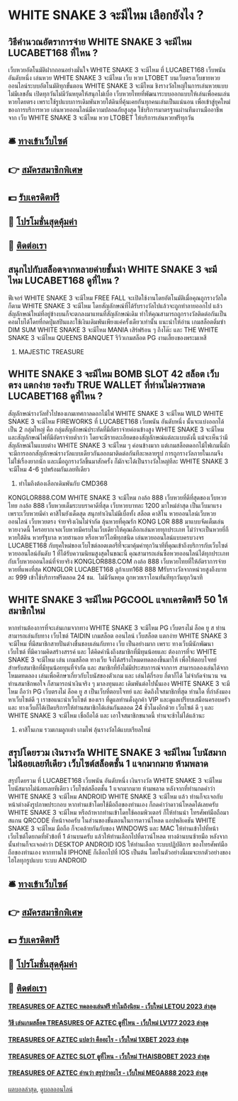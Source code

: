 # WHITE SNAKE 3 จะมีไหม เลือกยังไง ?
## วิธีคำนวณอัตราการจ่าย WHITE SNAKE 3 จะมีไหม LUCABET168 ที่ไหน ?
เว็บหวยอัตโนมัติฝากถอนอย่างมั่นใจ WHITE SNAKE 3 จะมีไหม ที่ LUCABET168 เว็บพนัน อันดับหนึ่ง เล่นหวย WHITE SNAKE 3 จะมีไหม เว็บ หวย LTOBET บนเว็บตรงเว็บขายหวยออนไลน์ระบบอัตโนมัติทุกขั้นตอน WHITE SNAKE 3 จะมีไหม ชิงรางวัลใหญ่ในการเล่นหวยแบบไม่มีเลขอั้น เปิดทุกวันไม่มีวันหยุดให้สนุกไม่เบื่อ เว็บหวยไทยที่พัฒนาระบบออกแบบให้เล่นเพื่อคนเล่นหวยโดยตรง เพราะใช้รูปแบบการเดิมพันหวยใต้ดินที่คุ้นเคยกันทุกคนเล่นเป็นแน่นอน เพื่อเข้าสู่ยุคใหม่ของการบริการหวย เล่นหวยออนไลน์มีความปลอดภัยสูงสุด ใช้บริการมาตรฐานผ่านทีมงานมืออาชีพจาก เว็บ WHITE SNAKE 3 จะมีไหม หวย LTOBET ให้บริการเล่นหวยฟรีทุกวัน

## 🛎 [ทางเข้าเว็บไซต์](https://bit.ly/3SdLNi2)
## 👉 [สมัครสมาชิกพิเศษ](https://bit.ly/3SdLNi2)
## 💵 [รับเครดิตฟรี](https://bit.ly/3dyRKHj)
## 👑 [โปรโมชั่นสุดคุ้มค่า](https://bit.ly/3dyRKHj)
## 📱 [ติดต่อเรา](https://bit.ly/3dyRKHj)

## สนุกไปกับสล็อตจากหลายค่ายชั้นนำ WHITE SNAKE 3 จะมีไหม LUCABET168 ดูที่ไหน ?
ฟีเจอร์ WHITE SNAKE 3 จะมีไหม FREE FALL จะเปิดใช้งานโดยอัตโนมัติเมื่อคุณถูกรางวัลใดก็ตาม WHITE SNAKE 3 จะมีไหม โดยสัญลักษณ์ที่ได้รับรางวัลไปแล้วจะถูกทำลายออกไป แล้วสัญลักษณ์ใหม่ที่อยู่ข้างบนก็จะตกลงมาแทนที่สัญลักษณ์เดิม ทำให้คุณสามารถถูกรางวัลติดต่อกันเป็นคอมโบได้โดยที่กดปุ่มสปินและใช้เงินเดิมพันเพียงแค่ครั้งเดียวเท่านั้น
แนะนำให้อ่าน เกมสล็อตติ่มซำ DIM SUM WHITE SNAKE 3 จะมีไหม MANIA เสิร์ฟร้อน ๆ ถึงโต๊ะ และ THE WHITE SNAKE 3 จะมีไหม QUEENS BANQUET รีวิวเกมสล็อต PG งานเลี้ยงของพระมเหสี
1. MAJESTIC TREASURE

## WHITE SNAKE 3 จะมีไหม BOMB SLOT 42 สล็อต เว็บตรง แตกง่าย รองรับ TRUE WALLET ที่ท่านไม่ควรพลาด LUCABET168 ดูที่ไหน ?
สัญลักษณ์รางวัลทั่วไปของเกมเทศกาลดอกไม้ไฟ WHITE SNAKE 3 จะมีไหม WILD WHITE SNAKE 3 จะมีไหม FIREWORKS ที่ LUCABET168 เว็บพนัน อันดับหนึ่ง นั้นจะแบ่งออกได้เป็น 2 กลุ่มใหญ่ คือ กลุ่มสัญลักษณ์ประทัดที่มีอัตราจ่ายค่อนข้างสูง WHITE SNAKE 3 จะมีไหม และสัญลักษณ์ไพ่ที่มีอัตราจ่ายต่ำกว่า โดยจะมีรายละเอียดของสัญลักษณ์แต่ละแบบดังนี้
แม้จะเห็นว่ามีสัญลักษณ์ในแบบต่าง WHITE SNAKE 3 จะมีไหม ๆ ค่อนข้างมาก แต่เกมสล็อตดอกไม้ไฟเกมนี้มักจะมีการออกสัญลักษณ์รางวัลแบบเดียวกันออกมาติดต่อกันทีละหลายรูป การถูกรางวัลภายในเกมจึงไม่ใช่เรื่องยากนัก และเมื่อถูกรางวัลขึ้นมาสักครั้ง ก็มักจะได้เป็นรางวัลใหญ่ทีละ WHITE SNAKE 3 จะมีไหม 4-6 รูปพร้อมกันเลยทีเดียว
1. ทำไมถึงต้องเลือกเดิมพันกับ CMD368

KONGLOR888.COM WHITE SNAKE 3 จะมีไหม กงล้อ 888 เว็บหวยที่ดีที่สุดของเว็บหวยไทย กงล้อ 888 เว็บหวยเต็มระบบราคาดีที่สุด เว็บหวยบาทละ 1200 มาใหม่ล่าสุด เป็นเว็บมาแรงเพราะเว็บหวยมีค่า คาสิโนยังเด็ดสุด สนุกทำเงินไม่มีเบื่อทั้ง สล็อต คาสิโน หวยออนไลน์เว็บหวยออนไลน์ เว็บหวยตรง จ่ายจริงเงินไม่จำกัด ลุ้นหวยที่คุณรัก KONG LOR 888 มาแบบจัดเต็มเล่นหวยงวดนี้ ใครอยากเจอเว็บหวยมีครบในเว็บเดียวให้คุณเลือกเล่นหวยทุกประเภท ไม่ว่าจะเป็นหวยยี่กี หวยใต้ดิน หวยรัฐบาล หวยฮานอย หรือหวยวีไอพีทุกชนิด เล่นหวยออนไลน์แบบครบวงจร LUCABET168 กับยุคใหม่ของเว็บไซต์ลอตเตอรีที่จะมาคุ้มค่าทุกวินาทีที่คุณเข้าถึงบริการกับเว็บไซต์หวยออนไลน์อันดับ 1 ที่ได้รับความนิยมสูงสุดในขณะนี้ คุณสามารถเล่นซื้อหวยออนไลน์ได้ทุกประเภท กับเว็บหวยออนไลน์ที่จ่ายจริง KONGLOR888.COM กงล้อ 888 เว็บหวยไทยที่ให้อัตราการจ่ายหวยที่แพงที่สุด KONGLOR LUCABET168 ลูก้าเบท168 888 Mรับรางวัลจากหน่วยสูงถึงบาทละ 999 เข้าใช้บริการฟรีตลอด 24 ชม.  ไม่มีวันหยุด ถูกหวยเราโอนทันทีทุกวันทุกวินาที

## WHITE SNAKE 3 จะมีไหม PGCOOL แจกเครดิตฟรี 50 ให้สมาชิกใหม่
หากท่านต้องการที่จะเล่นเกมจากทาง WHITE SNAKE 3 จะมีไหม PG เว็บตรงไม่ ล็อค ยู ส ท่านสามารถเล่นกับทาง เว็บไซต์ TAIDIN เกมสล็อต ออนไลน์ เว็บสล็อต แตกง่าย WHITE SNAKE 3 จะมีไหม ที่มีสมาชิกสายปั่นต่างชื่นชอบเล่นกับทาง เว็บ เป็นอย่างมาก เพราะ ทางเว็บมีนักพัฒนา เว็บไซต์ ที่มีความคิดสร้างสรรค์ และ ได้คิดคำนึงถึงสมาชิกที่มีทุนน้อยและ ต้องการที่จะ WHITE SNAKE 3 จะมีไหม เล่น เกมสล็อต ทางเว็บ จึงได้สร้างโหมดทดลองขึ้นมาให้ เพื่อให้ตอบโจทย์ สำหรับสมาชิกที่มีทุนน้อยทุนที่จำกัด และ สมาชิกที่ยังไม่มีประสบการณ์จากการ สามารถลองเล่นได้จาก โหมดทดลอง เล่นเพื่อศึกษาเกี่ยวกับโบนัสของตัวเกม และ เล่นได้กี่รอบ กี่ตาก็ได้ ไม่จำกัดจำนวน จนท่านสมาชิกพอใจ ก็สามารถนำเงินจริง ๆ มาลงทุนและ เดิมพันต่อไปนั้นเอง WHITE SNAKE 3 จะมีไหม ถือว่า PG เว็บตรงไม่ ล็อค ยู ส เป็นเว็บที่ตอบโจทย์ และ คิดถึงใจสมาชิกที่สุด ท่านใด ที่กำลังมองหาเว็บไซต์ดี ๆ เราขอแนะนำเว็บไซต์ ของเรา ที่ดูแลท่านดั่งลูกค้า VIP และดูแลเปรียบเสมือนครอบครัว และ ทางเว็บก็ได้เปิดบริการให้ท่านสมาชิกได้เล่นกันตลอด 24 ชั่วโมงอีกด้วย เว็บไซต์ ดี ๆ และ WHITE SNAKE 3 จะมีไหม เชื่อถือได้ และ เอาใจสมาชิกขนาดนี้ ท่านจะช้าไม่ได้แล้วนะ
1. คาสิโนเกม รวมเกมลูกเต๋า เกมไพ่ ลุ้นรางวัลได้แบบเรียลไทม์

## สรุปโดยรวม เงินรางวัล WHITE SNAKE 3 จะมีไหม โบนัสมากไม่น้อยเลยทีเดียว เว็บไซต์สล็อตชั้น 1 แจกมากมาย ห้ามพลาด
สรุปโดยรวม ที่ LUCABET168 เว็บพนัน อันดับหนึ่ง เงินรางวัล WHITE SNAKE 3 จะมีไหม โบนัสมากไม่น้อยเลยทีเดียว เว็บไซต์สล็อตชั้น 1 แจกมากมาย ห้ามพลาด หลังจากที่ท่านกดคำว่า WHITE SNAKE 3 จะมีไหม ANDROID WHITE SNAKE 3 จะมีไหม แล้ว ท่านก็จะเจอกับหน้าต่างดังรูปภาพประกอบ หากท่านเข้าโดยใช้มือถือของท่านเอง ก็กดคำว่าดาวน์โหลดได้เลยครับ WHITE SNAKE 3 จะมีไหม หรือถ้าหากท่านเข้าโดยใช้คอมพิวเตอร์ ก็ให้ท่านนำ โทรศัพท์มือถือมา สแกน QRCODE ที่หน้าจอครับ
ในส่วนของขั้นตอนในการดาวน์โหลด แอปพลิเคชัน WHITE SNAKE 3 จะมีไหม มือถือ ก็จะคล้ายกันกับของ WINDOWS และ MAC ให้ท่านเข้าไปที่หน้าเว็บไซต์โดยกดที่หัวข้อที่ 1 ด้านบนครับ แล้วให้ท่านเลือกไปที่ดาวน์โหลด ทางด้านบนซ้ายมือ หลังจากนั้นท่านก็จะเจอคำว่า DESKTOP ANDROID IOS ให้ท่านเลือก ระบบปฏิบัติการ ของโทรศัพท์มือถือของท่านเอง หากทานใช้ IPHONE ก็เลือกไปที่ IOS เป็นต้น โดยในตัวอย่างนี้ผมจะยกตัวอย่างของ ไฮโลทุกรูปแบบ ระบบ ANDROID

## 🛎 [ทางเข้าเว็บไซต์](https://bit.ly/3SdLNi2)
## 👉 [สมัครสมาชิกพิเศษ](https://bit.ly/3SdLNi2)
## 💵 [รับเครดิตฟรี](https://bit.ly/3dyRKHj)
## 👑 [โปรโมชั่นสุดคุ้มค่า](https://bit.ly/3dyRKHj)
## 📱 [ติดต่อเรา](https://bit.ly/3dyRKHj)

#### [TREASURES OF AZTEC ทดลองเล่นฟรี ทำไมถึงนิยม - เว็บใหม่ LETOU 2023 ล่าสุด](https://atom.io/themes/treasures%20of%20aztec%20ทดลองเล่นฟรี%20ทำไมถึงนิยม%20-%20เว็บใหม่%20letou%202023%20ล่าสุด)
#### [วิธี เล่นเกมสล็อต TREASURES OF AZTEC ดูที่ไหน - เว็บใหม่ LV177 2023 ล่าสุด](https://atom.io/themes/วิธี%20เล่นเกมสล็อต%20treasures%20of%20aztec%20ดูที่ไหน%20-%20เว็บใหม่%20lv177%202023%20ล่าสุด)
#### [TREASURES OF AZTEC แปลว่า คืออะไร - เว็บใหม่ 1XBET 2023 ล่าสุด](https://atom.io/themes/treasures%20of%20aztec%20แปลว่า%20คืออะไร%20-%20เว็บใหม่%201xbet%202023%20ล่าสุด)
#### [TREASURES OF AZTEC SLOT ดูที่ไหน - เว็บใหม่ THAISBOBET 2023 ล่าสุด](https://atom.io/themes/treasures%20of%20aztec%20slot%20ดูที่ไหน%20-%20เว็บใหม่%20thaisbobet%202023%20ล่าสุด)
#### [TREASURES OF AZTEC อ่านว่า สรุปว่าอะไร - เว็บใหม่ MEGA888 2023 ล่าสุด](https://atom.io/themes/treasures%20of%20aztec%20อ่านว่า%20สรุปว่าอะไร%20-%20เว็บใหม่%20mega888%202023%20ล่าสุด)

[ผลบอลล่าสุด](https://siamsport.tv "ผลบอลล่าสุด"), [ดูบอลออนไลน์](https://siamsport.tv/ดูบอลสด "ดูบอลออนไลน์")